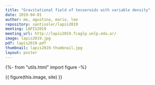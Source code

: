 ```yaml
---
title: "Gravitational field of tesseroids with variable density"
date: 2019-04-01
author: me, agustina, mario, leo
repository: santisoler/lapis2019
meeting: LAPIS2019
meeting_url: http://lapis2019.fcaglp.unlp.edu.ar/
image: lapis2019.jpg
pdf: lapis2019.pdf
thumbnail: lapis2019-thumbnail.jpg
layout: poster
---
```

{%- from "utils.html" import figure -%}

{{ figure(this.image, site) }}
